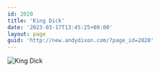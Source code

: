 ```yaml
---
id: 2020
title: 'King Dick'
date: '2023-03-17T13:45:25+00:00'
layout: page
guid: 'http://new.andydixon.com/?page_id=2020'
---
```


![King Dick](https://i0.wp.com/assets.g8x2.ldn.idrivee2-23.com/posters/King%20Dick%2001.jpg?w=1200&ssl=1 "King Dick")
